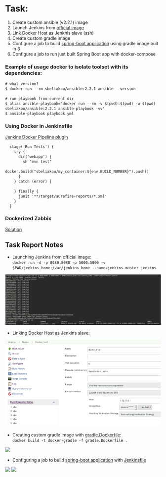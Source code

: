 # Task:
1. Create custom ansible (v2.2.1) image
2. Launch Jenkins from [official image](https://hub.docker.com/_/jenkins/)
3. Link Docker Host as Jenknis slave (ssh)
4. Create custom gradle image
5. Configure a job to build [spring-boot application](https://spring.io/guides/gs/spring-boot/) using gradle image buit in 3
6. Configure a job to run just built Spring Boot app with docker-compose



### Example of usage docker to isolate toolset with its dependencies:

```
# what version?
$ docker run --rm sbeliakou/ansible:2.2.1 ansible --version

# run playbook from current dir
$ alias ansible-playbook='docker run --rm -v $(pwd):$(pwd) -w $(pwd) sbeliakou/ansible:2.2.1 ansible-playbook -vv'
$ ansible-playbook playbook.yml
```

### Using Docker in Jenkinsfile
[Jenkins Docker Pipeline plugin](https://go.cloudbees.com/docs/cloudbees-documentation/cje-user-guide/index.html#docker-workflow)

```
  stage('Run Tests') {
    try {
      dir('webapp') {
        sh "mvn test"
        docker.build("sbeliakou/my_container:${env.BUILD_NUMBER}").push()
      }
    } catch (error) {

    } finally {
      junit '**/target/surefire-reports/*.xml'
    }
  }
```

### Dockerized Zabbix
[Solution](https://www.zabbix.org/wiki/Dockerized_Zabbix)  

Task Report Notes
---
  
  * Launching Jenkins from official image:  
	```docker run -d -p 8080:8080 -p 5000:5000 -v $PWD/jenkins_home:/var/jenkins_home --name=jenkins-master jenkins```  
  <img src="resources/2-0.png">  
  
  * Linking Docker Host as Jenkins slave:  
  <img src="resources/3-0.png"> 
  
  * Creating custom gradle image with [gradle.Dockerfile](gradle.Dockerfile):  
  ```docker build -t docker-gradle -f gradle.Dockerfile . ```   
  <img src="resources/4-0.png">  
  
  * Configuring a job to build [spring-boot application](https://spring.io/guides/gs/spring-boot/) with [Jenkinsfile](Jenkinsfile-build)
  <img src="resources/5-0.png">  
  <img src="resources/5-1.png">
  
  
  
  
